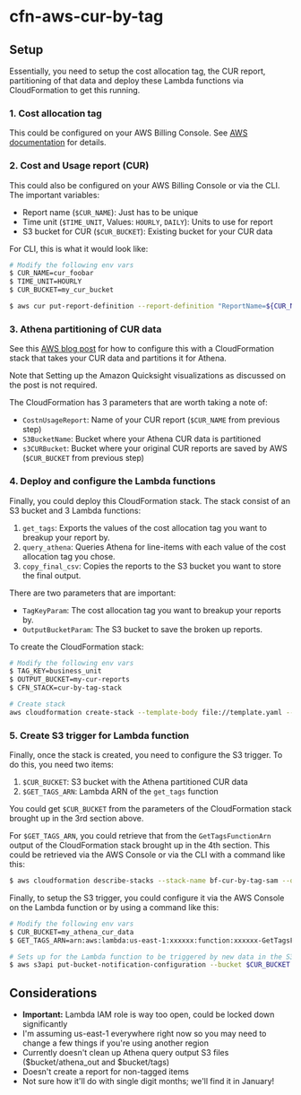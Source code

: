 # cfn-aws-cur-by-tag

## Setup
Essentially, you need to setup the cost allocation tag, the CUR report, partitioning of that data and deploy these Lambda functions via CloudFormation to get this running.

### 1. Cost allocation tag
This could be configured on your AWS Billing Console. See [AWS documentation](http://docs.aws.amazon.com/awsaccountbilling/latest/aboutv2/activating-tags.html) for details.

### 2. Cost and Usage report (CUR)
This could also be configured on your AWS Billing Console or via the CLI. The important variables:

* Report name (`$CUR_NAME`): Just has to be unique
* Time unit (`$TIME_UNIT`, Values: `HOURLY`, `DAILY`): Units to use for report
* S3 bucket for CUR (`$CUR_BUCKET`): Existing bucket for your CUR data

For CLI, this is what it would look like:

```bash
# Modify the following env vars
$ CUR_NAME=cur_foobar
$ TIME_UNIT=HOURLY
$ CUR_BUCKET=my_cur_bucket

$ aws cur put-report-definition --report-definition "ReportName=${CUR_NAME},S3Bucket=${CUR_BUCKET},TimeUnit=${TIME_UNIT},Format=textORcsv,Compression=GZIP,AdditionalSchemaElements=RESOURCES,S3Prefix='',S3Region=us-east-1,AdditionalArtifacts=QUICKSIGHT"
```

### 3. Athena partitioning of CUR data
See this [AWS blog post](https://aws.amazon.com/blogs/big-data/query-and-visualize-aws-cost-and-usage-data-using-amazon-athena-and-amazon-quicksight/) for how to configure this with a CloudFormation stack that takes your CUR data and partitions it for Athena.

Note that Setting up the Amazon Quicksight visualizations as discussed on the post is not required.

The CloudFormation has 3 parameters that are worth taking a note of:

* `CostnUsageReport`: Name of your CUR report (`$CUR_NAME` from previous step)
* `S3BucketName`: Bucket where your Athena CUR data is partitioned	
* `s3CURBucket`: Bucket where your original CUR reports are saved by AWS (`$CUR_BUCKET` from previous step)

### 4. Deploy and configure the Lambda functions
Finally, you could deploy this CloudFormation stack. The stack consist of an S3 bucket and 3 Lambda functions:

1. `get_tags`: Exports the values of the cost allocation tag you want to breakup your report by.
2. `query_athena`: Queries Athena for line-items with each value of the cost allocation tag you chose.
3. `copy_final_csv`: Copies the reports to the S3 bucket you want to store the final output.

There are two parameters that are important:
* `TagKeyParam`: The cost allocation tag you want to breakup your reports by.
* `OutputBucketParam`: The S3 bucket to save the broken up reports.

To create the CloudFormation stack:

```bash
# Modify the following env vars
$ TAG_KEY=business_unit
$ OUTPUT_BUCKET=my-cur-reports
$ CFN_STACK=cur-by-tag-stack

# Create stack
aws cloudformation create-stack --template-body file://template.yaml --stack-name ${CFN_STACK} --capabilities CAPABILITY_IAM --parameters ParameterKey=TagKeyParam,ParameterValue="${TAG_KEY}" ParameterKey=OutputBucketParam,ParameterValue=${S3_BUCKET}

```

### 5. Create S3 trigger for Lambda function

Finally, once the stack is created, you need to configure the S3 trigger. To do this, you need two items:

1. `$CUR_BUCKET`: S3 bucket with the Athena partitioned CUR data
2. `$GET_TAGS_ARN`: Lambda ARN of the `get_tags` function

You could get `$CUR_BUCKET` from the parameters of the CloudFormation stack brought up in the 3rd section above.

For `$GET_TAGS_ARN`, you could retrieve that from the `GetTagsFunctionArn` output of the CloudFormation stack brought up in the 4th section. This could be retrieved via the AWS Console or via the CLI with a command like this:

```bash
$ aws cloudformation describe-stacks --stack-name bf-cur-by-tag-sam --query 'Stacks[0].Outputs'
```

Finally, to setup the S3 trigger, you could configure it via the AWS Console on the Lambda function or by using a command like this:

```bash
# Modify the following env vars
$ CUR_BUCKET=my_athena_cur_data
$ GET_TAGS_ARN=arn:aws:lambda:us-east-1:xxxxxx:function:xxxxxx-GetTagsFunction-xxxxxxxxx

# Sets up for the Lambda function to be triggered by new data in the S3 bucket
$ aws s3api put-bucket-notification-configuration --bucket $CUR_BUCKET --notification-configuration '{"LambdaFunctionConfigurations":[{"LambdaFunctionArn":"'${GET_TAGS_ARN}'","Events":["s3:ObjectCreated:*"],"Filter":{"Key":{"FilterRules":[{"Name":"Prefix","Value":"year="},{"Name":"Suffix","Value":".csv"}]}}}]}'
```

## Considerations
* **Important:** Lambda IAM role is way too open, could be locked down significantly
* I'm assuming us-east-1 everywhere right now so you may need to change a few things if you're using another region
* Currently doesn't clean up Athena query output S3 files ($bucket/athena_out and $bucket/tags)
* Doesn't create a report for non-tagged items
* Not sure how it'll do with single digit months; we'll find it in January!
